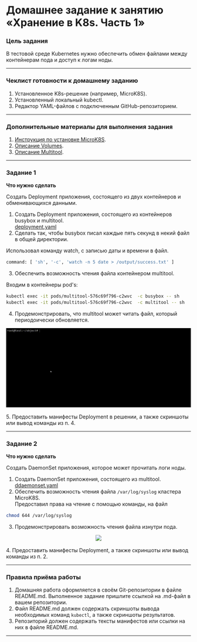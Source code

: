 # Домашнее задание к занятию «Хранение в K8s. Часть 1»

### Цель задания

В тестовой среде Kubernetes нужно обеспечить обмен файлами между контейнерам пода и доступ к логам ноды.

------

### Чеклист готовности к домашнему заданию

1. Установленное K8s-решение (например, MicroK8S).
2. Установленный локальный kubectl.
3. Редактор YAML-файлов с подключенным GitHub-репозиторием.

------

### Дополнительные материалы для выполнения задания

1. [Инструкция по установке MicroK8S](https://microk8s.io/docs/getting-started).
2. [Описание Volumes](https://kubernetes.io/docs/concepts/storage/volumes/).
3. [Описание Multitool](https://github.com/wbitt/Network-MultiTool).

------

### Задание 1 

**Что нужно сделать**

Создать Deployment приложения, состоящего из двух контейнеров и обменивающихся данными.

1. Создать Deployment приложения, состоящего из контейнеров busybox и multitool.  
[deployment.yaml](https://github.com/plusvaldis/kuber-homeworks/blob/main/2.1/object/deployment.yaml "Деплой") 
2. Сделать так, чтобы busybox писал каждые пять секунд в некий файл в общей директории.  
  
Использовал команду watch, с записью даты и времени в файл.
```bash
command: [ 'sh', '-c', 'watch -n 5 date > /output/success.txt' ]
```
3. Обеспечить возможность чтения файла контейнером multitool.  

Входим в контейнеры pod's:  
```bash
kubectl exec -it pods/multitool-576c69f796-c2wvc  -c busybox -- sh
kubectl exec -it pods/multitool-576c69f796-c2wvc  -c multitool -- sh
```  

4. Продемонстрировать, что multitool может читать файл, который периодоически обновляется.  
<p align="center">
  <img src="https://github.com/plusvaldis/kuber-homeworks/blob/main/2.1/img/tail.gif">
</p>  
5. Предоставить манифесты Deployment в решении, а также скриншоты или вывод команды из п. 4.

------

### Задание 2

**Что нужно сделать**

Создать DaemonSet приложения, которое может прочитать логи ноды.

1. Создать DaemonSet приложения, состоящего из multitool.  
[ddaemonset.yaml](https://github.com/plusvaldis/kuber-homeworks/blob/main/2.1/object/daemonset.yaml "daemon") 
2. Обеспечить возможность чтения файла `/var/log/syslog` кластера MicroK8S.  
Предоставил права на чтение с помощью команды, на файл  
```bash
chmod 644 /var/log/syslog
```
3. Продемонстрировать возможность чтения файла изнутри пода.  
<p align="center">
  <img src="https://github.com/plusvaldis/kuber-homeworks/blob/main/2.1/img/daemon.gif">
</p>  
4. Предоставить манифесты Deployment, а также скриншоты или вывод команды из п. 2.

------

### Правила приёма работы

1. Домашняя работа оформляется в своём Git-репозитории в файле README.md. Выполненное задание пришлите ссылкой на .md-файл в вашем репозитории.
2. Файл README.md должен содержать скриншоты вывода необходимых команд `kubectl`, а также скриншоты результатов.
3. Репозиторий должен содержать тексты манифестов или ссылки на них в файле README.md.

------
